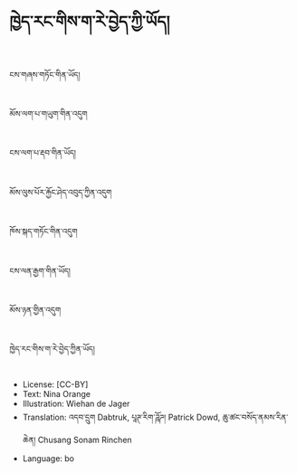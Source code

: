 # ཁྱེད་རང་གིས་ག་རེ་བྱེད་ཀྱི་ཡོད།

##
ངས་གཞས་གཏོང་གིན་ཡོད།

##
མོས་ལག་པ་གཡུག་གིན་འདུག

##
ངས་ལག་པ་རྡབ་གིན་ཡོད།

##
མོས་ལུས་པོར་རྐྱོང་ཤེད་འབུད་ཀྱིན་འདུག

##
ཁོས་སྐད་གཏོང་གིན་འདུག

##
ངས་ལན་རྒྱག་གིན་ཡོད།

##
མོས་ཉན་གྱིན་འདུག

##
ཁྱེད་རང་གིས་ག་རེ་བྱེད་ཀྱིན་ཡོད།

##
* License: [CC-BY]
* Text: Nina Orange
* Illustration: Wiehan de Jager
* Translation: འདབ་དྲུག Dabtruk, པཱཊ་རིག་ཌཱོཌ། Patrick Dowd, ཆུ་ཚང་བསོད་ནམས་རིན་ཆེན། Chusang Sonam Rinchen
* Language: bo
